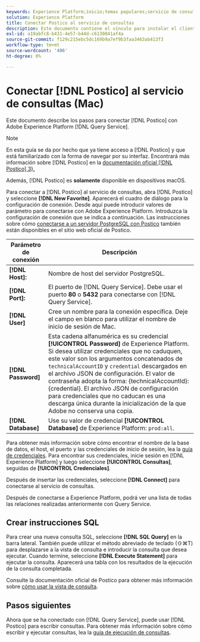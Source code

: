 ```yaml
---
keywords: Experience Platform;inicio;temas populares;servicio de consultas;servicio de consultas;postal;pórtico;conectarse al servicio de consultas;
solution: Experience Platform
title: Conectar Postico al servicio de consultas
description: Este documento contiene el vínculo para instalar el cliente de copia de seguridad Postico para Adobe Experience Platform Query Service.
exl-id: a19abfc8-b431-4e57-b44d-c6130041af4a
source-git-commit: f129c215ebc5dc169b9a7ef9b3faa3463ab413f3
workflow-type: tm+mt
source-wordcount: '406'
ht-degree: 0%

---
```


# Conectar [!DNL Postico] al servicio de consultas (Mac)

Este documento describe los pasos para conectar [!DNL Postico] con Adobe Experience Platform [!DNL Query Service].

>[!NOTE]
>
> En esta guía se da por hecho que ya tiene acceso a [!DNL Postico] y que está familiarizado con la forma de navegar por su interfaz. Encontrará más información sobre [!DNL Postico] en la [documentación oficial [!DNL Postico] 3&rbrace;.](https://eggerapps.at/postico/docs)
> 
> Además, [!DNL Postico] es **solamente** disponible en dispositivos macOS.

Para conectar a [!DNL Postico] al servicio de consultas, abra [!DNL Postico] y seleccione **[!DNL New Favorite]**. Aparecerá el cuadro de diálogo para la configuración de conexión. Desde aquí puede introducir valores de parámetro para conectarse con Adobe Experience Platform. Introduzca la configuración de conexión que se indica a continuación. Las instrucciones sobre cómo [conectarse a un servidor PostgreSQL con Postico](https://eggerapps.at/postico/docs/v1.5.21/favorite-window.html) también están disponibles en el sitio web oficial de Postico.

| Parámetro de conexión | Descripción |
|---|---|
| **[!DNL Host]:** | Nombre de host del servidor PostgreSQL. |
| **[!DNL Port]:** | El puerto de [!DNL Query Service]. Debe usar el puerto **80** o **5432** para conectarse con [!DNL Query Service]. |
| **[!DNL User]** | Cree un nombre para la conexión específica. Deje el campo en blanco para utilizar el nombre de inicio de sesión de Mac. |
| **[!DNL Password]** | Esta cadena alfanumérica es su credencial **[!UICONTROL Password]** de Experience Platform. Si desea utilizar credenciales que no caduquen, este valor son los argumentos concatenados de `technicalAccountID` y `credential` descargados en el archivo JSON de configuración. El valor de contraseña adopta la forma: {technicalAccountId}:{credential}. El archivo JSON de configuración para credenciales que no caducan es una descarga única durante la inicialización de la que Adobe no conserva una copia. |
| **[!DNL Database]** | Use su valor de credencial **[!UICONTROL Database]** de Experience Platform: `prod:all`. |

Para obtener más información sobre cómo encontrar el nombre de la base de datos, el host, el puerto y las credenciales de inicio de sesión, lea la [guía de credenciales](../ui/credentials.md). Para encontrar sus credenciales, inicie sesión en [!DNL Experience Platform] y luego seleccione **[!UICONTROL Consultas]**, seguidas de **[!UICONTROL Credenciales]**.

Después de insertar las credenciales, seleccione **[!DNL Connect]** para conectarse al servicio de consultas.

Después de conectarse a Experience Platform, podrá ver una lista de todas las relaciones realizadas anteriormente con Query Service.

## Crear instrucciones SQL

Para crear una nueva consulta SQL, seleccione **[!DNL SQL Query]** en la barra lateral. También puede utilizar el método abreviado de teclado (⇧⌘T) para desplazarse a la vista de consulta e introducir la consulta que desea ejecutar. Cuando termine, seleccione **[!DNL Execute Statement]** para ejecutar la consulta. Aparecerá una tabla con los resultados de la ejecución de la consulta completada.

Consulte la documentación oficial de Postico para obtener más información sobre [cómo usar la vista de consulta](https://eggerapps.at/postico/docs/v1.3.1/sql-query-view.html).

## Pasos siguientes

Ahora que se ha conectado con [!DNL Query Service], puede usar [!DNL Postico] para escribir consultas. Para obtener más información sobre cómo escribir y ejecutar consultas, lea la [guía de ejecución de consultas](../best-practices/writing-queries.md).
